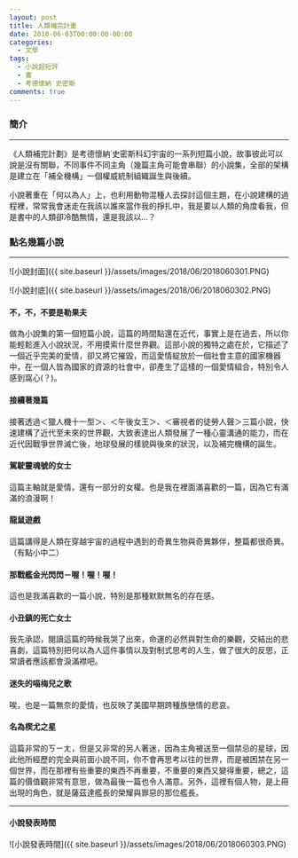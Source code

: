 ```yaml
---
layout: post
title: 人類補完計畫
date: 2018-06-03T00:00:00-00:00
categories: 
  - 文學
tags: 
  - 小說超短評
  - 書
  - 考德懷納˙史密斯
comments: true
---
```


### 簡介 
--- 

《人類補完計劃》是考德懷納˙史密斯科幻宇宙的一系列短篇小說，故事彼此可以說是沒有關聯，不同事件不同主角（幾篇主角可能會串聯）的小說集，全部的架構是建立在「補全機構」一個權威統制組織誕生與後續。

小說著重在「何以為人」上，也利用動物混種人去探討這個主題，在小說建構的過程裡，常常我會迷走在我該以誰來當作我的掙扎中，我是要以人類的角度看我，但是書中的人類卻冷酷無情，還是我該以...？

<!-- more -->

### 點名幾篇小說
---

![小說封面]({{ site.baseurl }}/assets/images/2018/06/2018060301.PNG)

![小說封底]({{ site.baseurl }}/assets/images/2018/06/2018060302.PNG)

#### 不，不，不要是勒果夫

做為小說集的第一個短篇小說，這篇的時間點還在近代，事實上是在過去，所以你能輕鬆進入小說狀況，不用摸索什麼世界觀。這部小說的獨特之處在於，它描述了一個近乎完美的愛情，卻又將它摧毀，而這愛情綻放於一個社會主意的國家機器中，在一個人皆為國家的資源的社會中，卻產生了這樣的一個愛情組合，特別令人感到窩心(？)。

#### 接續著幾篇

接著透過＜獵人機十一型＞、＜午後女王＞、＜審視者的徒勞人聲＞三篇小說，快速建構了近代至未來的世界觀，大致表達出人類發展了一種心靈溝通的能力，而在近代因戰爭世界滅亡後，地球發展的樣貌與後來的狀況，以及補完機構的誕生。

#### 駕駛靈魂號的女士

這篇主軸就是愛情，還有一部分的女權。也是我在裡面滿喜歡的一篇，因為它有滿滿的浪漫啊！

#### 龍鼠遊戲

這篇講得是人類在穿越宇宙的過程中遇到的奇異生物與奇異夥伴，整篇都很奇異。（有點小中二）

#### 那戰艦金光閃閃－喔！喔！喔！

這也是我滿喜歡的一篇小說，特別是那種默默無名的存在感。

#### 小丑鎮的死亡女士

我先承認，閱讀這篇的時候我哭了出來，命運的必然與對生命的樂觀，交結出的悲喜劇，這篇特別把何以為人這件事情以及對制式思考的人生，做了很大的反思，正常讀者應該都會淚滿襟吧。

#### 迷失的喵梅兒之歌

唉，也是一篇無奈的愛情，也反映了美國早期跨種族戀情的悲哀。

#### 名為楔尤之星

這篇非常的ㄎㄧㄤ，但是又非常的另人著迷，因為主角被送至一個禁忌的星球，因此他所經歷的完全與前面小說不同，你不會再思考以往的世界，而是被困禁在另一個世界，而在那裡有些重要的東西不再重要，不重要的東西又變得重要，總之，這篇的價值觀非常有意思，做為最後一篇也令人滿意。另外，這裡有個人物，是上冊出現的角色，就是薩茲達艦長的榮耀與罪惡的那位艦長。

---
#### 小說發表時間

![小說發表時間]({{ site.baseurl }}/assets/images/2018/06/2018060303.PNG)